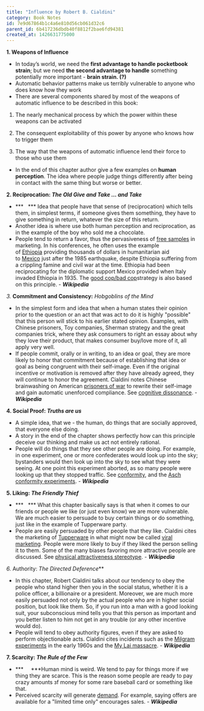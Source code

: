 ```yaml
---
title: "Influence by Robert B. Cialdini"
category: Book Notes
id: 7e9d67864b1c4a6e810d56cb061d32c6
parent_id: 6b417236dbdb40f8812f2bae6fd94381
created_at: 1426631775000
---
```


**1. Weapons of Influence**

- In today’s world, we need the **first advantage to handle pocketbook strain**; but we need **the second advantage to handle** something potentially more important - **brain strain. (?)**
- Automatic behavior patterns make us terribly vulnerable to anyone who does know how they work
- There are several components shared by most of the weapons of automatic influence to be described in this book:

1. The nearly mechanical process by which the power within these weapons can be activated

2. The consequent exploitability of this power by anyone who knows how to trigger them

3. The way that the weapons of automatic influence lend their force to those who use them

- In the end of this chapter author give a few examples on **human perception**. The idea where people judge things differently after being in contact with the same thing but worse or better.

**2. Reciprocation: *The Old Give and Take … and Take***

- ***   *** Idea that people have that sense of (reciprocation) which tells them, in simplest terms, if someone gives them something, they have to give something in return, whatever the size of this return.
- Another idea is where use both human perception and reciprocation, as in the example of the boy who sold me a chocolate.
- People tend to return a favor, thus the pervasiveness of [free samples](http://en.wikipedia.org/wiki/Free_sample) in marketing. In his conferences, he often uses the example of [Ethiopia](http://en.wikipedia.org/wiki/Ethiopia) providing thousands of dollars in humanitarian aid to [Mexico](http://en.wikipedia.org/wiki/Mexico) just after the 1985 earthquake, despite Ethiopia suffering from a crippling famine and civil war at the time. Ethiopia had been reciprocating for the diplomatic support Mexico provided when Italy invaded Ethiopia in 1935. The [good cop/bad cop](http://en.wikipedia.org/wiki/Good_cop/bad_cop)strategy is also based on this principle. - ***Wikipedia***

*3.*  **Commitment and Consistency:**  *Hobgoblins of the Mind*

- In the simplest form and idea that when a human states their opinion prior to the question or an act that was act to do it is highly "possible" that this person will stick to his earlier stated opinion. Examples, with Chinese prisoners, Toy companies, Sherman strategy and the great companies trick, where they ask consumers to right an essay about why they love their product, that makes consumer buy/love more of it, all apply very well.
- If people commit, orally or in writing, to an idea or goal, they are more likely to honor that commitment because of establishing that idea or goal as being congruent with their self-image. Even if the original incentive or motivation is removed after they have already agreed, they will continue to honor the agreement. Cialdini notes Chinese brainwashing on American [prisoners of war](http://en.wikipedia.org/wiki/Prisoners_of_war) to rewrite their self-image and gain automatic unenforced compliance. See [cognitive dissonance](http://en.wikipedia.org/wiki/Cognitive_dissonance). - ***Wikipedia***

**4. Social Proof: *Truths are us***

- A simple idea, that we - the human, do things that are socially approved, that everyone else doing.
- A story in the end of the chapter shows perfectly how can this principle deceive our thinking and make us act not entirely rational.
- People will do things that they see other people are doing. For example, in one experiment, one or more confederates would look up into the sky; bystanders would then look up into the sky to see what they were seeing. At one point this experiment aborted, as so many people were looking up that they stopped traffic. See [conformity](http://en.wikipedia.org/wiki/Conformity_(psychology)), and the [Asch conformity experiments](http://en.wikipedia.org/wiki/Asch_conformity_experiments). - ***Wikipedia***

**5. Liking: *The Friendly Thief***

- ***   *** What this chapter basically says is that when it comes to our friends or people we like (or just even know) we are more vulnerable. We are much easier to persuade to buy certain things or do something, just like in the example of Tupperware party.
- People are easily persuaded by other people that they like. Cialdini cites the marketing of [Tupperware](http://en.wikipedia.org/wiki/Tupperware) in what might now be called [viral marketing](http://en.wikipedia.org/wiki/Viral_marketing). People were more likely to buy if they liked the person selling it to them. Some of the many biases favoring more attractive people are discussed. See [physical attractiveness stereotype](http://en.wikipedia.org/wiki/Physical_attractiveness_stereotype). - ***Wikipedia***

**6*.* Authority: *The Directed Deference***

- In this chapter, Robert Cialdini talks about our tendency to obey the people who stand higher then you in the social status, whether it is a police officer, a billionaire or a president. Moreover, we are much more easily persuaded not only by the actual people who are in higher social position, but look like them. So, if you run into a man with a good looking suit, your subconscious mind tells you that this person as important and you better listen to him not get in any trouble (or any other incentive would do).
- People will tend to obey authority figures, even if they are asked to perform objectionable acts. Cialdini cites incidents such as the [Milgram experiments](http://en.wikipedia.org/wiki/Milgram_experiment) in the early 1960s and the [My Lai massacre](http://en.wikipedia.org/wiki/My_Lai_massacre). - ***Wikipedia***

**7. Scarcity: *The Rule of the Few***

- ***     ***Human mind is weird. We tend to pay for things more if we thing they are scarce. This is the reason some people are ready to pay crazy amounts зf money for some rare baseball card or something like that.
- Perceived scarcity will generate [demand](http://en.wikipedia.org/wiki/Demand). For example, saying offers are available for a "limited time only" encourages sales. - ***Wikipedia***
                